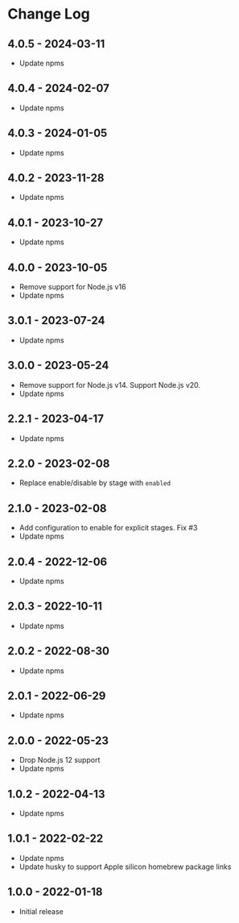 # Change Log

## 4.0.5 - 2024-03-11

- Update npms

## 4.0.4 - 2024-02-07

- Update npms

## 4.0.3 - 2024-01-05

- Update npms

## 4.0.2 - 2023-11-28

- Update npms

## 4.0.1 - 2023-10-27

- Update npms

## 4.0.0 - 2023-10-05

- Remove support for Node.js v16
- Update npms

## 3.0.1 - 2023-07-24

- Update npms

## 3.0.0 - 2023-05-24

- Remove support for Node.js v14. Support Node.js v20.
- Update npms

## 2.2.1 - 2023-04-17

- Update npms

## 2.2.0 - 2023-02-08

- Replace enable/disable by stage with `enabled`

## 2.1.0 - 2023-02-08

- Add configuration to enable for explicit stages. Fix #3
- Update npms

## 2.0.4 - 2022-12-06

- Update npms

## 2.0.3 - 2022-10-11

- Update npms

## 2.0.2 - 2022-08-30

- Update npms

## 2.0.1 - 2022-06-29

- Update npms

## 2.0.0 - 2022-05-23

- Drop Node.js 12 support
- Update npms

## 1.0.2 - 2022-04-13

- Update npms

## 1.0.1 - 2022-02-22

- Update npms
- Update husky to support Apple silicon homebrew package links

## 1.0.0 - 2022-01-18

- Initial release
